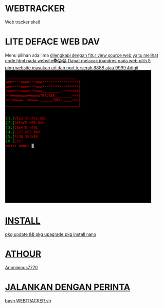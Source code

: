 # WEBTRACKER
Web tracker shell
# LITE DEFACE WEB DAV
Menu pilihan ada lima
<u>dilengkapi dengan fitur view source web yaitu melihat code html pada website<u>🕵😱😂
Dapat melacak ipandres pada web pilih 5 ping website masukan url dan port terserah 8888 atau 9999 4digit
<img src="https://github.com/ANONIMOUD/WEBTRACKER/blob/main/WEBTRACKER.png"> 
# INSTALL
pkg update && pkg upagrade
pkg install nano
# ATHOUR
Anonimous7770
# JALANKAN DENGAN PERINTA
  bash WEBTRACKER.sh

